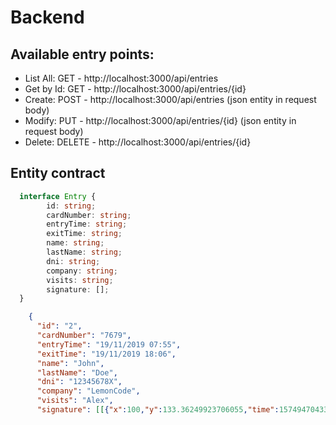 # Backend

## Available entry points:

* List All:   GET - http://localhost:3000/api/entries
* Get by Id:  GET - http://localhost:3000/api/entries/{id}
* Create:     POST - http://localhost:3000/api/entries  (json entity in request body)
* Modify:     PUT - http://localhost:3000/api/entries/{id}  (json entity in request body)
* Delete:     DELETE - http://localhost:3000/api/entries/{id}

## Entity contract

```typescript
  interface Entry {
        id: string;
        cardNumber: string;
        entryTime: string;
        exitTime: string;
        name: string;
        lastName: string;
        dni: string;
        company: string;
        visits: string;
        signature: [];
  }
```

```json
    {
      "id": "2",
      "cardNumber": "7679",
      "entryTime": "19/11/2019 07:55",
      "exitTime": "19/11/2019 18:06",
      "name": "John",
      "lastName": "Doe",
      "dni": "12345678X",
      "company": "LemonCode",
      "visits": "Alex",
      "signature": [[{"x":100,"y":133.36249923706055,"time":1574947043324,"color":"black"}, ...}
```
